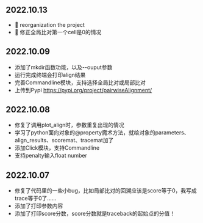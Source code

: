 ## 2022.10.13
- :art: reorganization the project
- :bug: 修正全局比对第一个cell是0的情况


## 2022.10.09
- 添加了mkdir函数功能，以及--ouput参数
- 运行完成终端会打印align结果
- 完善Commandline模块，支持选择全局比对或局部比对
- 上传到Pypi https://pypi.org/project/pairwiseAlignment/
## 2022.10.08
- 修复了调用plot_align时，参数重复出现的情况
- 学习了python面向对象的@property魔术方法，就给对象的parameters、align_results、scoremat、tracemat加了
- 添加Click模块，支持Commandline
- 支持penalty输入float number

## 2022.10.07

* 修复了代码里的一些小bug，比如局部比对的回溯应该是score等于0，我写成trace等于0了……
* 添加了打印参数内容
* 添加了打印score分数，score分数就是traceback的起始点的分值！